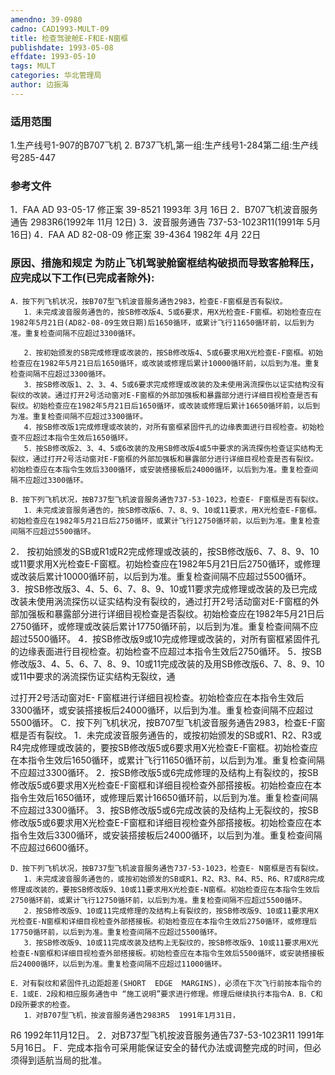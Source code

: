 ```yaml
---
amendno: 39-0980
cadno: CAD1993-MULT-09
title: 检查驾驶舱E-F和E-N窗框
publishdate: 1993-05-08
effdate: 1993-05-10
tags: MULT
categories: 华北管理局
author: 边振海
---
```


### 适用范围 
1.生产线号1-907的B707飞机
2.
B737飞机,第一组:生产线号1-284第二组:生产线号285-447

### 参考文件
1．FAA AD 93-05-17  修正案 39-8521  1993年 3月 16日
 2．B707飞机波音服务通告  2983R6(1992年 11月 12日) 
3．波音服务通告  737-53-1023R11(1991年 5月 16日) 
4．FAA AD 82-08-09  修正案 39-4364  1982年 4月 22日


### 原因、措施和规定     为防止飞机驾驶舱窗框结构破损而导致客舱释压，应完成以下工作(已完成者除外): 
    A．按下列飞机状况，按B707型飞机波音服务通告2983，检查E-F窗框是否有裂纹。 
       1．未完成波音服务通告的，按SB修改版4、5或6要求，用X光检查E-F窗框。初始检查应在1982年5月21日(AD82-08-09生效日期)后1650循环，或累计飞行11650循环前，以后到为准。重复检查间隔不应超过3300循环。 
  
       2．按初始颁发的SB完成修理或改装的，按SB修改版4、5或6要求用X光检查E-F窗框。初始检查应在1982年5月21日后1650循环，或改装或修理后累计10000循环前，以后到为准。重复检查间隔不应超过3300循环。 
       3．按SB修改版1、2、3、4、5或6要求完成修理或改装的及未使用涡流探伤以证实结构没有裂纹的改装。通过打开2号活动窗对E-F窗框的外部加强板和暴露部分进行详细目视检查是否有裂纹。初始检查应在1982年5月21日后1650循环，或改装或修理后累计16650循环前，以后到为准。重复检查间隔不应超过3300循环。 
       4．按SB修改版1完成修理或改装的，对所有窗框紧固件孔的边缘表面进行目视检查。初始检查不应超过本指令生效后1650循环。 
       5．按SB修改版2、3、4、5或6改装的及用SB修改版4或5中要求的涡流探伤检查证实结构无裂纹，通过打开2号活动窗对E-F窗框的外部加强板和暴露部分进行详细目视检查是否有裂纹。初始检查应在本指令生效后3300循环，或安装搭接板后24000循环，以后到为准。重复检查间隔不应超过3300循环。 

    B．按下列飞机状况，按B737型飞机波音服务通告737-53-1023，检查E- F窗框是否有裂纹。 
       1．未完成波音服务通告的，按SB修改版6、7、8、9、10或11要求，用X光检查E-F窗框。初始检查应在1982年5月21日后2750循环，或累计飞行12750循环前，以后到为准。重复检查间隔不应超过5500循环。 
2．
按初始颁发的SB或R1或R2完成修理或改装的，按SB修改版6、7、8、9、10或11要求用X光检查E-F窗框。初始检查应在1982年5月21日后2750循环，或修理或改装后累计10000循环前，以后到为准。重复检查间隔不应超过5500循环。 
       3．按SB修改版3、4、5、6、7、8、9、10或11要求完成修理或改装的及已完成改装未使用涡流探伤以证实结构没有裂纹的，通过打开2号活动窗对E-F窗框的外部加强板和暴露部分进行详细目视检查是否裂纹。初始检查应在1982年5月21日后2750循环，或修理或改装后累计17750循环前，以后到为准。重复检查间隔不应超过5500循环。 
       4．按SB修改版9或10完成修理或改装的，对所有窗框紧固件孔的边缘表面进行目视检查。初始检查不应超过本指令生效后2750循环。
       5．按SB修改版3、4、5、6、7、8、9、10或11完成改装的及用SB修改版6、7、8、9、10或11中要求的涡流探伤证实结构无裂纹，通

  
过打开2号活动窗对E- F窗框进行详细目视检查。初始检查应在本指令生效后3300循环，或安装搭接板后24000循环，以后到为准。重复检查间隔不应超过5500循环。 
    C．按下列飞机状况，按B707型飞机波音服务通告2983，检查E-F窗框是否有裂纹。 
       1．未完成波音服务通告的，或按初始颁发的SB或R1、R2、R3或R4完成修理或改装的，要按SB修改版5或6要求用X光检查E-F窗框。初始检查应在本指令生效后1650循环，或累计飞行11650循环前，以后到为准。重复检查间隔不应超过3300循环。 
       2．按SB修改版5或6完成修理的及结构上有裂纹的，按SB修改版5或6要求用X光检查E-F窗框和详细目视检查外部搭接板。初始检查应在本指令生效后1650循环，或修理后累计16650循环前，以后到为准。重复检查间隔不应超过3300循环。 
       3．按SB修改版5或6完成改装的及结构上无裂纹的，按SB修改版5或6要求用X光检查E-F窗框和详细目视检查外部搭接板。初始检查应在本指令生效后3300循环，或安装搭接板后24000循环，以后到为准。重复检查间隔不应超过6600循环。 

    D．按下列飞机状况，按B737型飞机波音服务通告737-53-1023，检查E- N窗框是否有裂纹。 
       1．未完成波音服务通告的，或按初始颁发的SB或R1、R2、R3、R4、R5、R6、R7或R8完成修理或改装的，要按SB修改版9、10或11要求用X光检查E-N窗框。初始检查应在本指令生效后2750循环前，或累计飞行12750循环前，以后到为准。重复检查间隔不应超过5500循环。 
       2．按SB修改版9、10或11完成修理的及结构上有裂纹的，按SB修改版9、10或11要求用X光检查E-N窗框和详细目视检查外部搭接板。初始检查应在本指令生效后2750循环，或修理后17750循环前，以后到为准。重复检查间隔不应超过5500循环。 
       3．按SB修改版9、10或11完成改装及结构上无裂纹的，按SB修改版9、10或11要求用X光检查E-N窗框和详细目视检查外部搭接板。初始检查应在本指令生效后5500循环，或安装搭接板后24000循环，以后到为准。重复检查间隔不应超过11000循环。 

    E．对有裂纹和紧固件孔边距超差(SHORT  EDGE  MARGINS)，必须在下次飞行前按本指令的E．1或E．2段和相应服务通告中 “施工说明”要求进行修理。修理后继续执行本指令A．B．C和D段所要求的检查。 
       1．对B707型飞机，按波音服务通告2983R5  1991年1月31日，
  
R6  1992年11月12日。 
       2．对B737型飞机按波音服务通告737-53-1023R11  1991年5月16日。 
    F．完成本指令可采用能保证安全的替代办法或调整完成的时间，但必须得到适航当局的批准。
